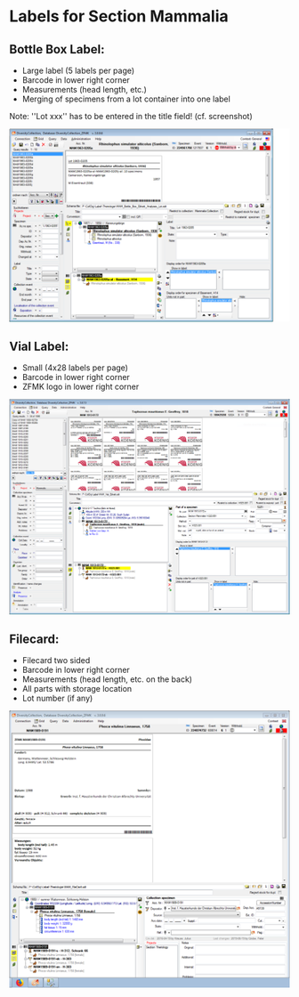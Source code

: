 Labels for Section Mammalia
==================


Bottle Box Label:
---------

* Large label (5 labels per page)
* Barcode in lower right corner
* Measurements (head length, etc.)
* Merging of specimens from a lot container into one label

Note: ''Lot xxx'' has to be entered in the title field! (cf. screenshot)

![Preview](https://github.com/ZFMK/Labels-and-Imports-for-DiversityWorkbench/blob/screenshots/preview/preview_lot_measurements_in_dc.png)

Vial Label:
---------

* Small (4x28 labels per page)
* Barcode in lower right corner
* ZFMK logo in lower right corner

![Preview](https://github.com/ZFMK/Labels-and-Imports-for-DiversityWorkbench/blob/screenshots/preview/preview_vial_in_dc.png)

Filecard:
---------

* Filecard two sided
* Barcode in lower right corner
* Measurements (head length, etc. on the back)
* All parts with storage location
* Lot number (if any)

![Preview](https://github.com/ZFMK/Labels-and-Imports-for-DiversityWorkbench/blob/screenshots/preview/preview_filecard_in_dc.png)


